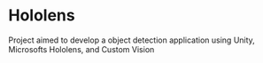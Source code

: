 # Hololens
Project aimed to develop a object detection application using Unity, Microsofts Hololens, and Custom Vision

